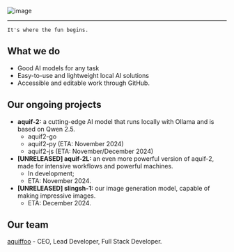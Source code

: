 ![image](https://github.com/user-attachments/assets/3c59c75c-0f8c-4bff-ae0b-fdf2532d7a5e)
<hr>

``It's where the fun begins.``

## What we do
- Good AI models for any task
- Easy-to-use and lightweight local AI solutions
- Accessible and editable work through GitHub.

## Our ongoing projects
- **aquif-2:** a cutting-edge AI model that runs locally with Ollama and is based on Qwen 2.5.
  - aquif2-go
  - aquif2-py (ETA: November 2024)
  - aquif2-js (ETA: November/December 2024)
- **[UNRELEASED] aquif-2L:** an even more powerful version of aquif-2, made for intensive workflows and powerful machines.
  - In development;
  - ETA: November 2024.
- **[UNRELEASED] slingsh-1:** our image generation model, capable of making impressive images.
  - ETA: December 2024.

## Our team
[aquiffoo](https://github.com/aquiffoo) - CEO, Lead Developer, Full Stack Developer.
  
